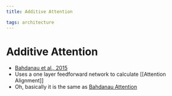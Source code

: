 ```yaml
---
title: Additive Attention

tags: architecture 
---
```


# Additive Attention
- [Bahdanau et al., 2015](https://arxiv.org/pdf/1409.0473.pdf)
- Uses a one layer feedforward network to calculate [[Attention Alignment]]
- Oh, basically it is the same as [Bahdanau Attention](Bahdanau%20Attention.md)






